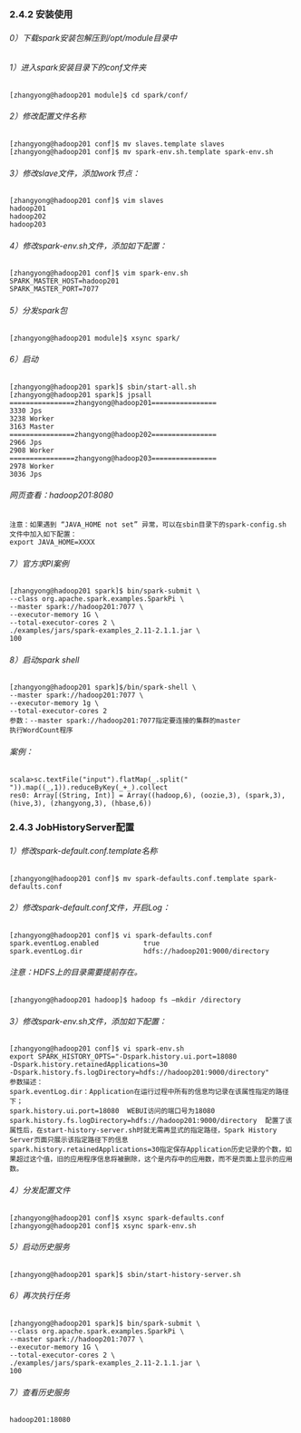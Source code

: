 ### 2.4.2 安装使用
###### 0）下载spark安装包解压到/opt/module目录中
###### 1）进入spark安装目录下的conf文件夹
    [zhangyong@hadoop201 module]$ cd spark/conf/
###### 2）修改配置文件名称
    [zhangyong@hadoop201 conf]$ mv slaves.template slaves
    [zhangyong@hadoop201 conf]$ mv spark-env.sh.template spark-env.sh
###### 3）修改slave文件，添加work节点：
    [zhangyong@hadoop201 conf]$ vim slaves
    hadoop201
    hadoop202
    hadoop203
###### 4）修改spark-env.sh文件，添加如下配置：
    [zhangyong@hadoop201 conf]$ vim spark-env.sh
    SPARK_MASTER_HOST=hadoop201
    SPARK_MASTER_PORT=7077
###### 5）分发spark包
    [zhangyong@hadoop201 module]$ xsync spark/
###### 6）启动
    [zhangyong@hadoop201 spark]$ sbin/start-all.sh
    [zhangyong@hadoop201 spark]$ jpsall 
    ================zhangyong@hadoop201================
    3330 Jps
    3238 Worker
    3163 Master
    ================zhangyong@hadoop202================
    2966 Jps
    2908 Worker
    ================zhangyong@hadoop203================
    2978 Worker
    3036 Jps
###### 网页查看：hadoop201:8080
    注意：如果遇到 “JAVA_HOME not set” 异常，可以在sbin目录下的spark-config.sh 文件中加入如下配置：
    export JAVA_HOME=XXXX
###### 7）官方求PI案例
    [zhangyong@hadoop201 spark]$ bin/spark-submit \
    --class org.apache.spark.examples.SparkPi \
    --master spark://hadoop201:7077 \
    --executor-memory 1G \
    --total-executor-cores 2 \
    ./examples/jars/spark-examples_2.11-2.1.1.jar \
    100
###### 8）启动spark shell
    [zhangyong@hadoop201 spark]$/bin/spark-shell \
    --master spark://hadoop201:7077 \
    --executor-memory 1g \
    --total-executor-cores 2
    参数：--master spark://hadoop201:7077指定要连接的集群的master
    执行WordCount程序
######  案例：
    scala>sc.textFile("input").flatMap(_.split(" ")).map((_,1)).reduceByKey(_+_).collect
    res0: Array[(String, Int)] = Array((hadoop,6), (oozie,3), (spark,3), (hive,3), (zhangyong,3), (hbase,6))
### 2.4.3 JobHistoryServer配置
###### 1）修改spark-default.conf.template名称
    [zhangyong@hadoop201 conf]$ mv spark-defaults.conf.template spark-defaults.conf
###### 2）修改spark-default.conf文件，开启Log：
    [zhangyong@hadoop201 conf]$ vi spark-defaults.conf
    spark.eventLog.enabled           true
    spark.eventLog.dir               hdfs://hadoop201:9000/directory
###### 注意：HDFS上的目录需要提前存在。
    [zhangyong@hadoop201 hadoop]$ hadoop fs –mkdir /directory
###### 3）修改spark-env.sh文件，添加如下配置：
    [zhangyong@hadoop201 conf]$ vi spark-env.sh
    export SPARK_HISTORY_OPTS="-Dspark.history.ui.port=18080 
    -Dspark.history.retainedApplications=30 
    -Dspark.history.fs.logDirectory=hdfs://hadoop201:9000/directory"
    参数描述：
    spark.eventLog.dir：Application在运行过程中所有的信息均记录在该属性指定的路径下； 
    spark.history.ui.port=18080  WEBUI访问的端口号为18080
    spark.history.fs.logDirectory=hdfs://hadoop201:9000/directory  配置了该属性后，在start-history-server.sh时就无需再显式的指定路径，Spark History Server页面只展示该指定路径下的信息
    spark.history.retainedApplications=30指定保存Application历史记录的个数，如果超过这个值，旧的应用程序信息将被删除，这个是内存中的应用数，而不是页面上显示的应用数。
###### 4）分发配置文件
    [zhangyong@hadoop201 conf]$ xsync spark-defaults.conf
    [zhangyong@hadoop201 conf]$ xsync spark-env.sh
###### 5）启动历史服务
    [zhangyong@hadoop201 spark]$ sbin/start-history-server.sh
###### 6）再次执行任务
    [zhangyong@hadoop201 spark]$ bin/spark-submit \
    --class org.apache.spark.examples.SparkPi \
    --master spark://hadoop201:7077 \
    --executor-memory 1G \
    --total-executor-cores 2 \
    ./examples/jars/spark-examples_2.11-2.1.1.jar \
    100
###### 7）查看历史服务
    hadoop201:18080
